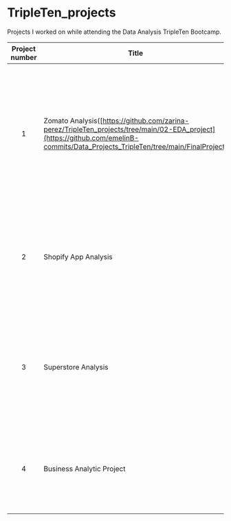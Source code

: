 # TripleTen_projects
Projects I worked on while attending the Data Analysis TripleTen Bootcamp.


| Project number | Title | Description |
| :-----------: | ----------- |----------- |
| 1 | Zomato Analysis([https://github.com/zarina-perez/TripleTen_projects/tree/main/02-EDA_project](https://github.com/emelinB-commits/Data_Projects_TripleTen/tree/main/FinalProject)| The project task was to analyze the provided restaurant data and find what restaurant and locations were popular and give Zomato some recomendations based on the data provided. Tableau was used for this project|
| 2 | Shopify App Analysis| The project task was to look over the provided data and figure out what key factors play into the success of the Shopify app. Power Bi was used for this project|
| 3 | Superstore Analysis | The project task was to study the provided data and help the CEO understand what is causing the high number of returns.  Tableau was used for this project|
| 4 | Business Analytic Project | The project task was to help a chain of fitness clubs develop a customer retention strategy. Google sheets was used for this project|
